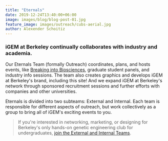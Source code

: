 ```yaml
---
title: "Eternals"
date: 2019-12-24T13:40:00+06:00
image: images/blog/blog-post-01.jpg
feature_image: images/outreach/cubs-aerial.jpg
author: Alexender Schoitiz
---
```

### iGEM at Berkeley continually collaborates with industry and academia.

Our Eternals Team (formally Outreach) coordinates, plans, and hosts events, like [Breaking into Biosciences](/bib/), graduate student panels, and industry info sessions. The team also creates graphics and develops iGEM at Berkeley's brand, including this site! And we expand iGEM at Berkeley's network through sponsored recruitment sessions and further efforts with companies and other universities.

Eternals is divided into two subteams: External and Internal. Each team is responsible for different aspects of outreach, but work collectively as a group to bring all of iGEM's exciting events to you. 

> If you're interested in networking, marketing, or designing for Berkeley's only hands-on genetic engineering club for undergraduates, [join the External and Internal Teams](/apply).

